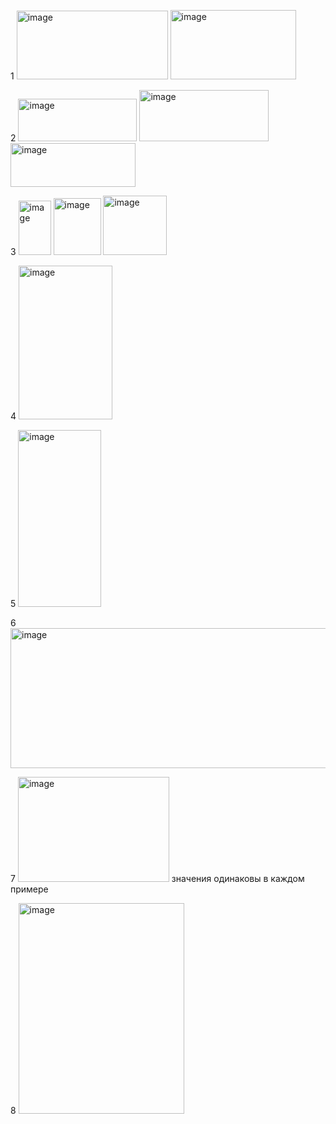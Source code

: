 1
<img width="242" height="110" alt="image" src="https://github.com/user-attachments/assets/49fff3ef-6d42-4892-8895-3af62c4ffa41" />
<img width="201" height="111" alt="image" src="https://github.com/user-attachments/assets/c6587061-bb1b-4df8-991a-f1c9937067a7" />


2
<img width="190" height="68" alt="image" src="https://github.com/user-attachments/assets/6e79023d-1325-466c-b35b-add6e6441ef4" />
<img width="207" height="82" alt="image" src="https://github.com/user-attachments/assets/199977e1-8ac9-4579-bb8d-42dd69d3e6c7" />
<img width="200" height="70" alt="image" src="https://github.com/user-attachments/assets/e54deb45-589e-4c89-8a9c-b72cefeba040" />



3 <img width="52" height="87" alt="image" src="https://github.com/user-attachments/assets/1b0f712d-a048-470d-b7bd-ceb2a8ae13d4" />
  <img width="76" height="91" alt="image" src="https://github.com/user-attachments/assets/43a7ece7-de7e-4dcd-9433-e95537d2f4d0" />
  <img width="102" height="95" alt="image" src="https://github.com/user-attachments/assets/3b0717d7-0b1a-4f6a-a476-a4f3f7a29a9c" />


4 <img width="150" height="246" alt="image" src="https://github.com/user-attachments/assets/efc9ea56-24e8-46c7-9089-436a73367421" />

5 <img width="133" height="283" alt="image" src="https://github.com/user-attachments/assets/ac84ab61-215c-4942-99ad-6b142fd5a1be" />

6 <img width="525" height="224" alt="image" src="https://github.com/user-attachments/assets/f15e95fd-2461-40b3-9d36-651412184a05" />

7 <img width="242" height="168" alt="image" src="https://github.com/user-attachments/assets/322be131-4fea-47df-9774-081c43cd24eb" /> значения 
одинаковы в каждом примере

8 <img width="265" height="337" alt="image" src="https://github.com/user-attachments/assets/1567d6ba-8314-485a-84b6-38d5970ec99e" />





